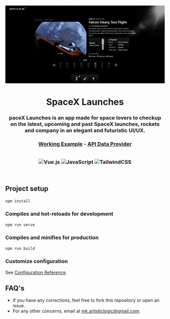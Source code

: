 <p align="center"><img src="public/img/social.png"></p>

<h1 align="center">SpaceX Launches</h1>

<h3 align="center">
paceX Launches is an app made for space lovers to checkup on the latest, upcoming and past SpaceX launches, rockets and company in an elegant and futuristic UI/UX.
</h3>

<h3 align="center">
<a href="https://spacex-launchesx.netlify.app" target="_blank">Working Example</a> - <a href="https://github.com/r-spacex/SpaceX-API/" target="_blank">API Data Provider</a>
<br>
<br>

![Vue.js](https://img.shields.io/badge/vuejs-%2335495e.svg?style=for-the-badge&logo=vuedotjs&logoColor=%234FC08D)
![JavaScript](https://img.shields.io/badge/javascript-%23323330.svg?style=for-the-badge&logo=javascript&logoColor=%23F7DF1E)
![TailwindCSS](https://img.shields.io/badge/tailwindcss-%2338B2AC.svg?style=for-the-badge&logo=tailwind-css&logoColor=white)
<br/>
</h3>
<br>

## Project setup
```
npm install
```

### Compiles and hot-reloads for development
```
npm run serve
```

### Compiles and minifies for production
```
npm run build
```

### Customize configuration
See [Configuration Reference](https://cli.vuejs.org/config/).

## FAQ's

* If you have any corrections, feel free to fork this repository or open an issue.
* For any other concerns, email at <a href="mailto:mk.artisticlogic@gmail.com" target="_blank">mk.artisticlogic@gmail.com</a>.